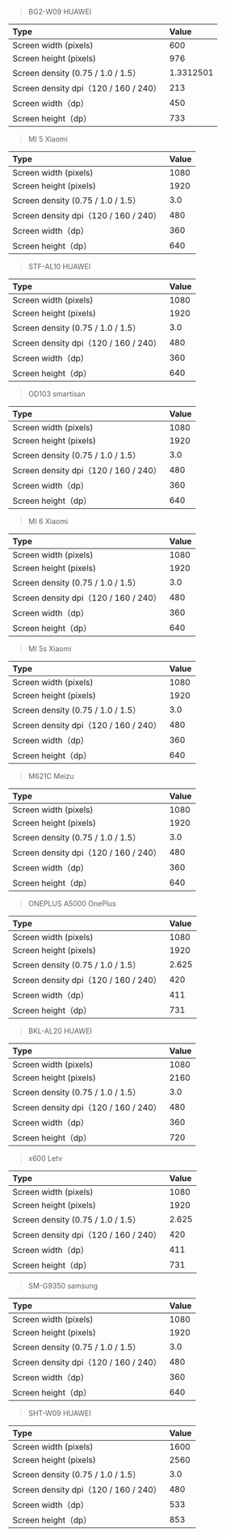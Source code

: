 > BG2-W09 HUAWEI

Type | Value |
:-| :-
Screen width (pixels)| 600
Screen height (pixels)| 976
Screen density (0.75 / 1.0 / 1.5）| 1.3312501
Screen density dpi（120 / 160 / 240）| 213
Screen width（dp）| 450
Screen height（dp）| 733

> MI 5 Xiaomi

Type | Value |
:-| :-
Screen width (pixels)| 1080
Screen height (pixels)| 1920
Screen density (0.75 / 1.0 / 1.5）| 3.0
Screen density dpi（120 / 160 / 240）| 480
Screen width（dp）| 360
Screen height（dp）| 640

> STF-AL10 HUAWEI

Type | Value |
:-| :-
Screen width (pixels)| 1080
Screen height (pixels)| 1920
Screen density (0.75 / 1.0 / 1.5）| 3.0
Screen density dpi（120 / 160 / 240）| 480
Screen width（dp）| 360
Screen height（dp）| 640

> OD103 smartisan

Type | Value |
:-| :-
Screen width (pixels)| 1080
Screen height (pixels)| 1920
Screen density (0.75 / 1.0 / 1.5）| 3.0
Screen density dpi（120 / 160 / 240）| 480
Screen width（dp）| 360
Screen height（dp）| 640

> MI 6 Xiaomi

Type | Value |
:-| :-
Screen width (pixels)| 1080
Screen height (pixels)| 1920
Screen density (0.75 / 1.0 / 1.5）| 3.0
Screen density dpi（120 / 160 / 240）| 480
Screen width（dp）| 360
Screen height（dp）| 640

> MI 5s Xiaomi

Type | Value |
:-| :-
Screen width (pixels)| 1080
Screen height (pixels)| 1920
Screen density (0.75 / 1.0 / 1.5）| 3.0
Screen density dpi（120 / 160 / 240）| 480
Screen width（dp）| 360
Screen height（dp）| 640

> M621C Meizu

Type | Value |
:-| :-
Screen width (pixels)| 1080
Screen height (pixels)| 1920
Screen density (0.75 / 1.0 / 1.5）| 3.0
Screen density dpi（120 / 160 / 240）| 480
Screen width（dp）| 360
Screen height（dp）| 640

> ONEPLUS A5000 OnePlus

Type | Value |
:-| :-
Screen width (pixels)| 1080
Screen height (pixels)| 1920
Screen density (0.75 / 1.0 / 1.5）| 2.625
Screen density dpi（120 / 160 / 240）| 420
Screen width（dp）| 411
Screen height（dp）| 731

> BKL-AL20 HUAWEI

Type | Value |
:-| :-
Screen width (pixels)| 1080
Screen height (pixels)| 2160
Screen density (0.75 / 1.0 / 1.5）| 3.0
Screen density dpi（120 / 160 / 240）| 480
Screen width（dp）| 360
Screen height（dp）| 720

> x600 Letv

Type | Value |
:-| :-
Screen width (pixels)| 1080
Screen height (pixels)| 1920
Screen density (0.75 / 1.0 / 1.5）| 2.625
Screen density dpi（120 / 160 / 240）| 420
Screen width（dp）| 411
Screen height（dp）| 731

> SM-G9350 samsung

Type | Value |
:-| :-
Screen width (pixels)| 1080
Screen height (pixels)| 1920
Screen density (0.75 / 1.0 / 1.5）| 3.0
Screen density dpi（120 / 160 / 240）| 480
Screen width（dp）| 360
Screen height（dp）| 640

> SHT-W09 HUAWEI

Type | Value |
:-| :-
Screen width (pixels)| 1600
Screen height (pixels)| 2560
Screen density (0.75 / 1.0 / 1.5）| 3.0
Screen density dpi（120 / 160 / 240）| 480
Screen width（dp）| 533
Screen height（dp）| 853
